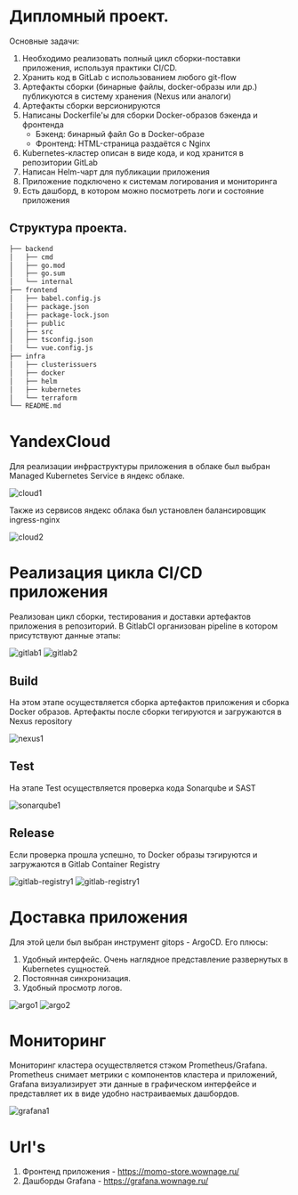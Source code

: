 # Дипломный проект.
Основные задачи:
1. Необходимо реализовать полный цикл сборки-поставки приложения, используя практики CI/CD.
2. Хранить код в GitLab с использованием любого git-flow
3. Артефакты сборки (бинарные файлы, docker-образы или др.) публикуются в систему хранения (Nexus или аналоги)
4. Артефакты сборки версионируются
5. Написаны Dockerfile'ы для сборки Docker-образов бэкенда и фронтенда
    - Бэкенд: бинарный файл Go в Docker-образе
    - Фронтенд: HTML-страница раздаётся с Nginx
6. Kubernetes-кластер описан в виде кода, и код хранится в репозитории GitLab
7. Написан Helm-чарт для публикации приложения
8. Приложение подключено к системам логирования и мониторинга
9. Есть дашборд, в котором можно посмотреть логи и состояние приложения

## Структура проекта.
```sh
├── backend
│   ├── cmd
│   ├── go.mod
│   ├── go.sum
│   └── internal
├── frontend
│   ├── babel.config.js
│   ├── package.json
│   ├── package-lock.json
│   ├── public
│   ├── src
│   ├── tsconfig.json
│   └── vue.config.js
├── infra
│   ├── clusterissuers
│   ├── docker
│   ├── helm
│   ├── kubernetes
│   └── terraform
└── README.md
```

# YandexCloud

Для реализации инфраструктуры приложения в облаке был выбран Managed Kubernetes Service в яндекс облаке.

![cloud1](https://gitlab.praktikum-services.ru/std-026-35/momo-store/-/raw/readme/screenshots/cloud1.png?ref_type=heads)

Также из сервисов яндекс облака был установлен балансировщик ingress-nginx

![cloud2](https://gitlab.praktikum-services.ru/std-026-35/momo-store/-/raw/readme/screenshots/cloud2.png?ref_type=heads)

# Реализация цикла CI/CD приложения
Реализован цикл сборки, тестирования и доставки артефактов приложения в репозиторий. В GitlabCI организован pipeline в котором присутствуют данные этапы:

![gitlab1](https://gitlab.praktikum-services.ru/std-026-35/momo-store/-/raw/readme/screenshots/gitlab1.png?ref_type=heads)
![gitlab2](https://gitlab.praktikum-services.ru/std-026-35/momo-store/-/raw/readme/screenshots/gitlab2.png?ref_type=heads)

## Build

На этом этапе осуществляется сборка артефактов приложения и сборка Docker образов. Артефакты после сборки тегируются и загружаются в Nexus repository

![nexus1](https://gitlab.praktikum-services.ru/std-026-35/momo-store/-/raw/readme/screenshots/nexus1.png?ref_type=heads) 
## Test

На этапе Test осуществляется проверка кода Sonarqube и SAST

![sonarqube1](https://gitlab.praktikum-services.ru/std-026-35/momo-store/-/raw/readme/screenshots/sonarqube1.png?ref_type=heads)
## Release

Если проверка прошла успешно, то Docker образы тэгируются и загружаются в Gitlab Container Registry

![gitlab-registry1](https://gitlab.praktikum-services.ru/std-026-35/momo-store/-/raw/readme/screenshots/gitlab-registry1.png?ref_type=heads)
![gitlab-registry1](https://gitlab.praktikum-services.ru/std-026-35/momo-store/-/raw/readme/screenshots/gitlab-registry2.png?ref_type=heads)

# Доставка приложения

Для этой цели был выбран инструмент gitops - ArgoCD.
Его плюсы:
1. Удобный интерфейс. Очень наглядное представление развернутых в Kubernetes сущностей.
2. Постоянная синхронизация.
3. Удобный просмотр логов. 

![argo1](https://gitlab.praktikum-services.ru/std-026-35/momo-store/-/raw/readme/screenshots/argo2.png?ref_type=heads)
![argo2](https://gitlab.praktikum-services.ru/std-026-35/momo-store/-/raw/readme/screenshots/argo1.png?ref_type=heads)

# Мониторинг

Мониторинг кластера осуществляется стэком Prometheus/Grafana. Prometheus снимает метрики с компонентов кластера и приложений, Grafana визуализирует эти данные в графическом интерфейсе и представляет их в виде удобно настраиваемых дашбордов.

![grafana1](https://gitlab.praktikum-services.ru/std-026-35/momo-store/-/raw/readme/screenshots/grafana1.png?ref_type=heads)

# Url's

1. Фронтенд приложения - https://momo-store.wownage.ru/
2. Дашборды Grafana - https://grafana.wownage.ru/
